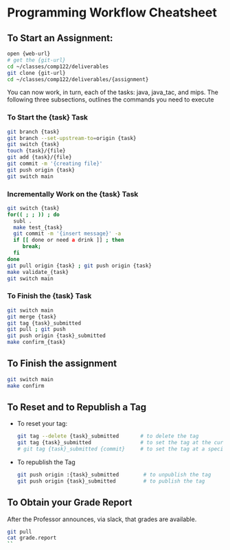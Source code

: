 #  Programming Workflow Cheatsheet

## To Start an Assignment:
  ```bash
  open {web-url}
  # get the {git-url}
  cd ~/classes/comp122/deliverables
  git clone {git-url}
  cd ~/classes/comp122/deliverables/{assignment}
  ```

   You can now work, in turn, each of the tasks:  java, java_tac, and mips.
   The following three subsections, outlines the commands you need to execute

### To Start the {task} Task

  ```bash
  git branch {task}
  git branch --set-upstream-to=origin {task}
  git switch {task}
  touch {task}/{file}
  git add {task}/{file}
  git commit -m '{creating file}' 
  git push origin {task}
  git switch main
  ```

### Incrementally Work on the {task} Task

  ```bash
  git switch {task}
  for(( ; ; )) ; do 
    subl .
    make test_{task}
    git commit -m '{insert message}' -a
    if [[ done or need a drink ]] ; then
       break;
    fi
  done
  git pull origin {task} ; git push origin {task}
  make validate_{task}
  git switch main
  ```

### To Finish the {task} Task

  ```bash
  git switch main
  git merge {task}
  git tag {task}_submitted
  git pull ; git push
  git push origin {task}_submitted
  make confirm_{task}
  ```

## To Finish the assignment

  ```bash
  git switch main
  make confirm
  ```

## To Reset and to Republish a Tag

  * To reset your tag:
     ```bash
     git tag --delete {task}_submitted       # to delete the tag
     git tag {task}_submitted                # to set the tag at the current commit, i.e., HEAD
     # git tag {task}_submitted {commit}     # to set the tag at a specific commit 
     ```
  * To republish the Tag
    ```bash
    git push origin :{task}_submitted        # to unpublish the tag
    git push origin {task}_submitted         # to publish the tag
    ```


## To Obtain your Grade Report

  After the Professor announces, via slack, that grades are available.
  ```bash
  git pull
  cat grade.report
  ``

